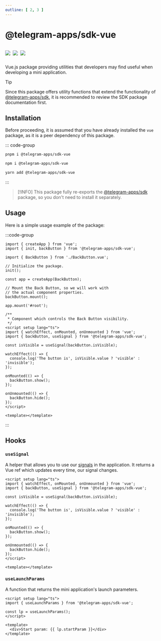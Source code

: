 ```yaml
---
outline: [ 2, 3 ]
---
```


# @telegram-apps/sdk-vue

<p style="display: inline-flex; gap: 8px">
  <a href="https://npmjs.com/package/@telegram-apps/sdk-vue">
    <img src="https://img.shields.io/npm/v/@telegram-apps/sdk-vue?logo=npm"/>
  </a>
  <img src="https://img.shields.io/bundlephobia/minzip/@telegram-apps/sdk-vue"/>
  <a href="https://github.com/Telegram-Mini-Apps/telegram-apps/tree/master/packages/sdk-vue">
    <img src="https://img.shields.io/badge/source-black?logo=github"/>
  </a>
</p>

Vue.js package providing utilities that developers may find useful when developing a mini
application.

> [!TIP]
> Since this package offers utility functions that extend the functionality
> of [@telegram-apps/sdk](../telegram-apps-sdk/2-x.md), it is recommended to review the SDK package
> documentation first.

## Installation

Before proceeding, it is assumed that you have already installed the `vue` package, as it is a
peer dependency of this package.

::: code-group

```bash [pnpm]
pnpm i @telegram-apps/sdk-vue
```

```bash [npm]
npm i @telegram-apps/sdk-vue
```

```bash [yarn]
yarn add @telegram-apps/sdk-vue
```

:::

> [!INFO]
> This package fully re-exports the [@telegram-apps/sdk](../telegram-apps-sdk/2-x) package, so
> you don't need to install it separately.

## Usage

Here is a simple usage example of the package:

:::code-group

```tsx [index.tsx]
import { createApp } from 'vue';
import { init, backButton } from '@telegram-apps/sdk-vue';

import { BackButton } from './BackButton.vue';

// Initialize the package.
init();

const app = createApp(BackButton);

// Mount the Back Button, so we will work with 
// the actual component properties.
backButton.mount();

app.mount('#root');
```

```vue [BackButton.vue]
/**
 * Component which controls the Back Button visibility.
 */
<script setup lang="ts">
import { watchEffect, onMounted, onUnmounted } from 'vue';
import { backButton, useSignal } from '@telegram-apps/sdk-vue';

const isVisible = useSignal(backButton.isVisible);

watchEffect(() => {
  console.log('The button is', isVisible.value ? 'visible' : 'invisible');
});

onMounted(() => {
  backButton.show();
});

onUnmounted(() => {
  backButton.hide();
});
</script>

<template></template>
```

:::

## Hooks

### `useSignal`

A helper that allows you to use our [signals](../telegram-apps-signals.md) in the application. It
returns a Vue ref which updates every time, our signal changes.

```vue
<script setup lang="ts">
import { watchEffect, onMounted, onUnmounted } from 'vue';
import { backButton, useSignal } from '@telegram-apps/sdk-vue';

const isVisible = useSignal(backButton.isVisible);

watchEffect(() => {
  console.log('The button is', isVisible.value ? 'visible' : 'invisible');
});

onMounted(() => {
  backButton.show();
});

onUnmounted(() => {
  backButton.hide();
});
</script>

<template></template>
```

### `useLaunchParams`

A function that returns the mini application's launch parameters.

```vue
<script setup lang="ts">
import { useLaunchParams } from '@telegram-apps/sdk-vue';

const lp = useLaunchParams();
</script>

<template>
  <div>Start param: {{ lp.startParam }}</div>
</template>
```
